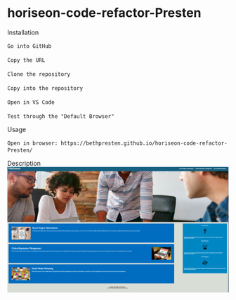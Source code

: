 # horiseon-code-refactor-Presten

Installation

    Go into GitHub

    Copy the URL

    Clone the repository

    Copy into the repository

    Open in VS Code

    Test through the "Default Browser"

Usage

    Open in browser: https://bethpresten.github.io/horiseon-code-refactor-Presten/

Description
![Horiseon](Horiseon.png)
